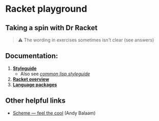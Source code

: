 # Racket playground
## Taking a spin with Dr Racket

> ⚠️ The wording in exercises sometimes isn't clear (see answers)

## Documentation:

1. **[Styleguide](https://docs.racket-lang.org/style/index.html)**
    + Also see _[common lisp styleguide](https://lisp-lang.org/style-guide/)_
2. **[Racket overview](https://docs.racket-lang.org/guide/to-scheme.html)**
3. **[Language packages](https://docs.racket-lang.org/htdp-langs/index.html)**


## Other helpful links

- [Scheme — feel the cool](https://youtu.be/byofGyW2L10) (Andy Balaam)
